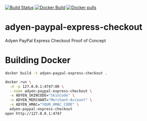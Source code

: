 [![Build Status](https://travis-ci.org/thomaslorentsen/adyen-paypal-express-checkout.svg?branch=master)](https://travis-ci.org/thomaslorentsen/adyen-paypal-express-checkout)
[![Docker Build](https://img.shields.io/docker/automated/imacatlol/adyen-paypal-express-checkout.svg)](https://hub.docker.com/r/imacatlol/adyen-paypal-express-checkout/)
[![Docker pulls](https://img.shields.io/docker/pulls/imacatlol/adyen-paypal-express-checkout.svg)](https://hub.docker.com/r/imacatlol/adyen-paypal-express-checkout/)

# adyen-paypal-express-checkout
Adyen PayPal Express Checkout Proof of Concept


# Building Docker
```bash
docker build -t adyen-paypal-express-checkout .
```
```bash
docker run \
  -d -p 127.0.0.1:4747:80 \
  --name adyen-paypal-express-checkout \
  -e ADYEN_SKINCODE="SkinCode" \
  -e ADYEN_MERCHANT="Merchant-Account" \
  -e ADYEN_HMAC="YOUR_HMAC_CODE" \
  adyen-paypal-express-checkout
open http://127.0.0.1:4747
```
